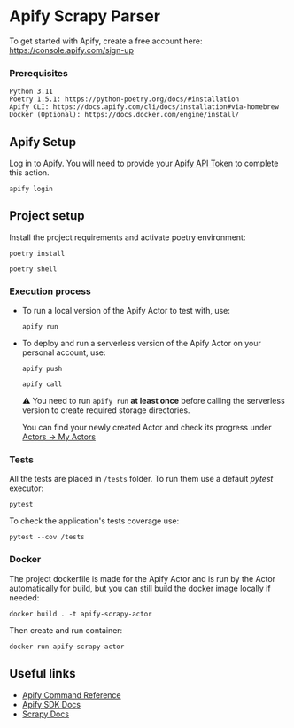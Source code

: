 # Apify Scrapy Parser

To get started with Apify, create a free account here: https://console.apify.com/sign-up

### Prerequisites
```text
Python 3.11
Poetry 1.5.1: https://python-poetry.org/docs/#installation
Apify CLI: https://docs.apify.com/cli/docs/installation#via-homebrew
Docker (Optional): https://docs.docker.com/engine/install/
```

## Apify Setup
Log in to Apify. You will need to provide your [Apify API Token](https://console.apify.com/account/integrations) to complete this action.
```shell
apify login
```

## Project setup
Install the project requirements and activate poetry environment:
```shell
poetry install
```
```shell
poetry shell
```

### Execution process
- To run a local version of the Apify Actor to test with, use:
    ```shell
    apify run
    ```
- To deploy and run a serverless version of the Apify Actor on your personal account, use:
    ```shell
    apify push
    ```
    ```shell
    apify call
    ```
    ⚠️ You need to run `apify run` **at least once** before calling the serverless version to create required storage directories.

    You can find your newly created Actor and check its progress under [Actors -> My Actors](https://console.apify.com/actors?tab=my)

  
### Tests

All the tests are placed in `/tests` folder. To run them use a default *pytest* executor:
```shell
pytest
```
To check the application's tests coverage use:
```shell
pytest --cov /tests
```

### Docker
The project dockerfile is made for the Apify Actor and is run by the Actor automatically for build, but you can still build the docker image locally if needed:
```shell
docker build . -t apify-scrapy-actor
```
Then create and run container:
```shell
docker run apify-scrapy-actor
```

## Useful links
- [Apify Command Reference](https://docs.apify.com/cli/docs/reference)
- [Apify SDK Docs](https://docs.apify.com/sdk/python/)
- [Scrapy Docs](https://docs.scrapy.org/en/latest/)
